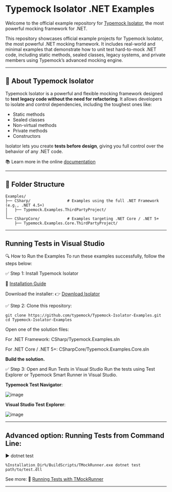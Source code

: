# Typemock Isolator .NET Examples

Welcome to the official example repository for [Typemock Isolator](https://www.typemock.com/isolator/), the most powerful mocking framework for .NET.

This repository showcases official example projects for Typemock Isolator, the most powerful .NET mocking framework. It includes real-world and minimal examples that demonstrate how to unit test hard-to-mock .NET code, including static methods, sealed classes, legacy systems, and private members using Typemock’s advanced mocking engine.

---

## 🚀 About Typemock Isolator

Typemock Isolator is a powerful and flexible mocking framework designed to **test legacy code without the need for refactoring**. It allows developers to isolate and control dependencies, including the toughest ones like:

- Static methods
- Sealed classes
- Non-virtual methods
- Private methods
- Constructors

Isolator lets you create **tests before design**, giving you full control over the behavior of any .NET code.

📚 Learn more in the online [documentation](https://www.typemock.com/docs/?book=Isolator&page=introduction.htm)

---

## 📁 Folder Structure

```plaintext
Examples/
├── CSharp/                # Examples using the full .NET Framework (e.g., .NET 4.5+)
│   ├── Typemock.Examples.ThirdPartyProject/
│
└── CSharpCore/            # Examples targeting .NET Core / .NET 5+
    ├── Typemock.Examples.Core.ThirdPartyProject/
```

---
## Running Tests in Visual Studio

🔍 How to Run the Examples
To run these examples successfully, follow the steps below:

✅ Step 1: Install Typemock Isolator

🔗 [Installation Guide](https://www.typemock.com/docs/?book=Isolator&page=HtmlDocs/installingtypemockisolatorclient.htm)  

Download the installer:
👉 [Download Isolator](https://www.typemock.com/download-isolator/?utm_source=github&utm_medium=readme&utm_campaign=isolator_examples)


✅ Step 2:
Clone this repository:
```plaintext
git clone https://github.com/typemock/Typemock-Isolator-Examples.git
cd Typemock-Isolator-Examples
```
Open one of the solution files:

For .NET Framework:
CSharp/Typemock.Examples.sln

For .NET Core / .NET 5+:
CSharpCore/Typemock.Examples.Core.sln

**Build the solution.**

✅ Step 3: Open and Run Tests in Visual Studio
Run the tests using Test Explorer or Typemock Smart Runner in Visual Studio.

**Typemock Test Navigator**:

![image](https://github.com/user-attachments/assets/3464e6fc-916e-40e4-a9ce-f0ae6723b96a)

**Visual Studio Test Explorer**:

![image](https://github.com/user-attachments/assets/4d86828f-0c48-4dc5-b0b4-a49fe501b918)

---
## Advanced option: Running Tests from Command Line:

▶️ dotnet test
```plaintext
%Installation_Dir%/BuildScripts/TMockRunner.exe dotnet test path/to/test.dll
```

See more:
🔗 [Running Tests with TMockRunner](https://www.typemock.com/docs/?book=Isolator&page=HtmlDocs%2Frunningtestsintmockrunner.htm)

---
